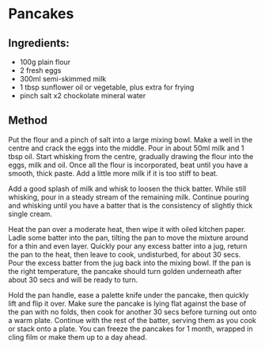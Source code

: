 
# Pancakes

##  Ingredients:

  * 100g plain flour
  * 2 fresh eggs 
  * 300ml semi-skimmed milk
  * 1 tbsp sunflower oil or vegetable, plus extra for frying
  * pinch salt x2
  chockolate 
  mineral water 
  
    
   
  
## Method

Put the flour and a pinch of salt into a large mixing bowl. Make a well in the centre and crack the eggs into the middle. Pour in about 50ml milk and 1 tbsp oil. Start whisking from the centre, gradually drawing the flour into the eggs, milk and oil. Once all the flour is incorporated, beat until you have a smooth, thick paste. Add a little more milk if it is too stiff to beat.

Add a good splash of milk and whisk to loosen the thick batter. While still whisking, pour in a steady stream of the remaining milk. Continue pouring and whisking until you have a batter that is the consistency of slightly thick single cream.

Heat the pan over a moderate heat, then wipe it with oiled kitchen paper. Ladle some batter into the pan, tilting the pan to move the mixture around for a thin and even layer. Quickly pour any excess batter into a jug, return the pan to the heat, then leave to cook, undisturbed, for about 30 secs. Pour the excess batter from the jug back into the mixing bowl. If the pan is the right temperature, the pancake should turn golden underneath after about 30 secs and will be ready to turn.

Hold the pan handle, ease a palette knife under the pancake, then quickly lift and flip it over. Make sure the pancake is lying flat against the base of the pan with no folds, then cook for another 30 secs before turning out onto a warm plate. Continue with the rest of the batter, serving them as you cook or stack onto a plate. You can freeze the pancakes for 1 month, wrapped in cling film or make them up to a day ahead.